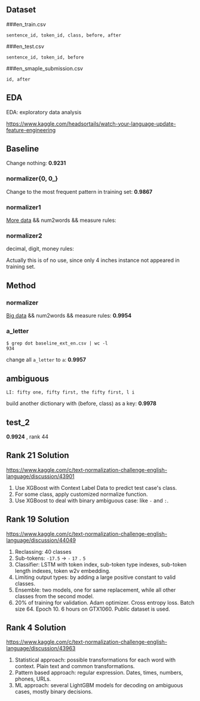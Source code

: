 ## Dataset

###en_train.csv

```
sentence_id, token_id, class, before, after
```

###en_test.csv

```
sentence_id, token_id, before
```

###en_smaple_submission.csv

```
id, after
```

## EDA

EDA: exploratory data analysis

https://www.kaggle.com/headsortails/watch-your-language-update-feature-engineering

## Baseline

Change nothing: **0.9231**

### normalizer{0, 0_}

Change to the most frequent pattern in training set: **0.9867**

### normalizer1

[More data](https://www.kaggle.com/google-nlu/text-normalization/downloads/text-normalization.zip) && num2words && measure rules: 

### normalizer2

decimal, digit, money rules: 

Actually this is of no use, since only 4 inches instance not appeared in training set.

## Method

### normalizer

[Big data](https://storage.googleapis.com/text-normalization/en_with_types.tgz) && num2words && measure rules: **0.9954**

### a_letter

```
$ grep dot baseline_ext_en.csv | wc -l
934
```

change all `a_letter` to `a`: **0.9957**

## ambiguous

```
LI: fifty one, fifty first, the fifty first, l i
```

build another dictionary with (before, class) as a key:  **0.9978**

## test_2

**0.9924** , rank 44



##  Rank 21 Solution

<https://www.kaggle.com/c/text-normalization-challenge-english-language/discussion/43901>

1. Use XGBoost with Context Label Data to predict test case's class.
2. For some class, apply customized normalize function.
3. Use XGBoost to deal with binary ambiguous case: like `-` and `:`.

## Rank 19 Solution

<https://www.kaggle.com/c/text-normalization-challenge-english-language/discussion/44049>

1. Reclassing: 40 classes
2. Sub-tokens: `-17.5` -> `-` `17` `.` `5`
3. Classifier: LSTM with token index, sub-token type indexes, sub-token length indexes, token w2v embedding.
4. Limiting output types: by adding a large positive constant to valid classes.
5. Ensemble: two models, one for same replacement, while all other classes from the second model.
6. 20% of training for validation. Adam optimizer. Cross entropy loss. Batch size 64. Epoch 10. 6 hours on GTX1060. Public dataset is used.

## Rank 4 Solution

<https://www.kaggle.com/c/text-normalization-challenge-english-language/discussion/43963>

1. Statistical approach: possible transformations for each word with context. Plain text and common transformations.
2. Pattern based approach: regular expression. Dates, times, numbers, phones, URLs.
3. ML approach: several LightGBM models for decoding on ambiguous cases, mostly binary decisions.